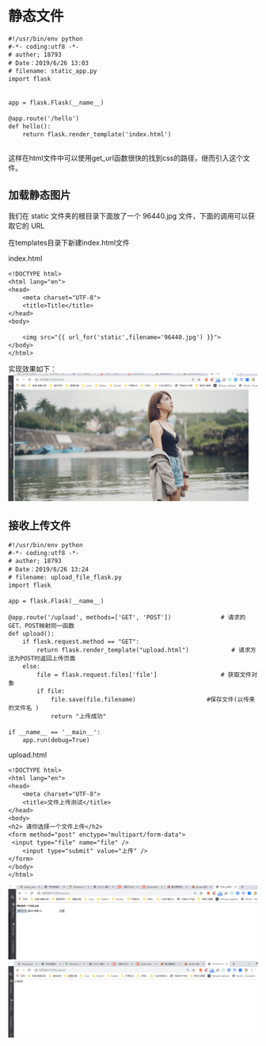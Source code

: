 # 静态文件

``` 
#!/usr/bin/env python
#-*- coding:utf8 -*-
# auther; 18793
# Date：2019/6/26 13:03
# filename: static_app.py
import flask


app = flask.Flask(__name__)

@app.route('/hello')
def hello():
    return flask.render_template('index.html')
    
```

这样在html文件中可以使用get_url函数很快的找到css的路径，继而引入这个文件。

## 加载静态图片

我们在 static 文件夹的根目录下面放了一个 96440.jpg 文件，下面的调用可以获取它的 URL

在templates目录下新建index.html文件

index.html
``` 
<!DOCTYPE html>
<html lang="en">
<head>
    <meta charset="UTF-8">
    <title>Title</title>
</head>
<body>

    <img src="{{ url_for('static',filename='96440.jpg') }}">
</body>
</html>

```

实现效果如下：
![](../../../_static/static_moudle.png)



## 接收上传文件
``` 
#!/usr/bin/env python
#-*- coding:utf8 -*-
# auther; 18793
# Date：2019/6/26 13:24
# filename: upload_file_flask.py
import flask

app = flask.Flask(__name__)

@app.route('/upload', methods=['GET', 'POST'])              # 请求的GET、POST映射同一函数
def upload():
    if flask.request.method == "GET":
        return flask.render_template("upload.html")            # 请求方法为POST时返回上传页面
    else:
        file = flask.request.files['file']                  # 获取文件对象
        if file:
            file.save(file.filename)                    #保存文件(以传来的文件名 )
            return "上传成功"

if __name__ == '__main__':
    app.run(debug=True)
```

upload.html
``` 
<!DOCTYPE html>
<html lang="en">
<head>
    <meta charset="UTF-8">
    <title>文件上传测试</title>
</head>
<body>
<h2> 请你选择一个文件上传</h2>
<form method="post" enctype="multipart/form-data">
 <input type="file" name="file" />
    <input type="submit" value="上传" />
</form>
</body>
</html>
```
![](../../../_static/flask_upload.png)
![](../../../_static/flask_upload02.png)
